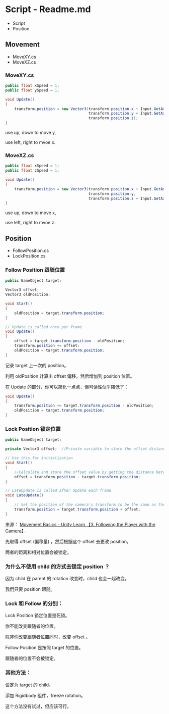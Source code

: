 # Script - Readme.md

* Script
* Position

## Movement

- MoveXY.cs
- MoveXZ.cs

### MoveXY.cs

```C#
public float xSpeed = 1;
public float ySpeed = 1;

void Update()
{
    transform.position = new Vector3(transform.position.x + Input.GetAxis("Horizontal") * Time.deltaTime * xSpeed,
                                     transform.position.y + Input.GetAxis("Vertical")   * Time.deltaTime * ySpeed,
                                     transform.position.z);
}
```

use up, down to move y,

use left, right to mvoe x.

### MoveXZ.cs

```C#
public float xSpeed = 1;
public float zSpeed = 1;

void Update()
{
    transform.position = new Vector3(transform.position.x + Input.GetAxis("Horizontal") * Time.deltaTime * xSpeed,
                                     transform.position.y,
                                     transform.position.z + Input.GetAxis("Vertical") * Time.deltaTime * zSpeed);
}
```

use up, down to move x,

use left, right to mvoe z.

## Position

- FollowPosition.cs
- LockPosition.cs

### Follow Position 跟随位置

```C#
public GameObject target;

Vector3 offset;
Vector3 oldPosition;

void Start()
{
    oldPosition = target.transform.position;
}

// Update is called once per frame
void Update()
{
    offset = target.transform.position - oldPosition;
    transform.position += offset;
    oldPosition = target.transform.position;
}
```

记录 target 上一次的 position。

利用 oldPosition 计算出 offset 偏移，然后增加到 position 位置。

在 Update 的部分，你可以简化一点点，但可读性似乎降低了：

```C#
void Update()
{
    transform.position += target.transform.position - oldPosition;
    oldPosition = target.transform.position;
}
```

### Lock Position 锁定位置

```C#
public GameObject target;

private Vector3 offset;  //Private variable to store the offset distance between the player and camera

// Use this for initialization
void Start()
{
    //Calculate and store the offset value by getting the distance between the player's position and camera's position.
    offset = transform.position - target.transform.position;
}

// LateUpdate is called after Update each frame
void LateUpdate()
{
    // Set the position of the camera's transform to be the same as the player's, but offset by the calculated offset distance.
    transform.position = target.transform.position + offset;
}
```

来源： [Movement Basics - Unity Learn 【3. Following the Player with the Camera】](https://learn.unity.com/tutorial/movement-basics?projectId=5c514956edbc2a002069467c#5c7f8528edbc2a002053b711)

先取得 offset (偏移量) ，然后根据这个 offset 去更改 position。

两者的距离和相对位置会被锁定。

### 为什么不使用 child 的方式去锁定 position ？

因为 child 在 parent 的 rotation 改变时，child 也会一起改变。

我們只要 position 跟随。

### Lock 和 Follow 的分别：

Lock Position 锁定位置是死锁。

你不能改变跟随者的位置。

除非你改变跟随者位置同时，改变 offset 。

Follow Position 是按照 target 的位置。

跟随者的位置不会被锁定。

### 其他方法：

设定为 target 的 child。

添加 Rigidbody 组件，freeze rotation。

这个方法没有试过，但应该可行。
